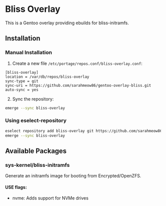 # Bliss Overlay
This is a Gentoo overlay providing ebuilds for bliss-initramfs.

## Installation

### Manual Installation
1. Create a new file `/etc/portage/repos.conf/bliss-overlay.conf`:
```
[bliss-overlay]
location = /var/db/repos/bliss-overlay
sync-type = git
sync-uri = https://github.com/sarahmeow86/gentoo-overlay-bliss.git
auto-sync = yes
```

2. Sync the repository:
```bash
emerge --sync bliss-overlay
```

### Using eselect-repository
```bash
eselect repository add bliss-overlay git https://github.com/sarahmeow86/gentoo-overlay-bliss.git
emerge --sync bliss-overlay
```

## Available Packages

### sys-kernel/bliss-initramfs
Generate an initramfs image for booting from Encrypted/OpenZFS.

#### USE flags:
- nvme: Adds support for NVMe drives